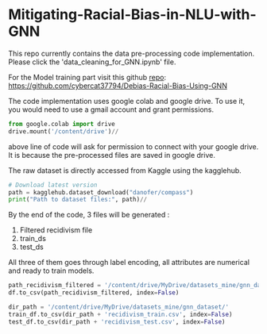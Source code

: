 # Mitigating-Racial-Bias-in-NLU-with-GNN

This repo currently contains the data pre-processing code implementation. Please click the 'data_cleaning_for_GNN.ipynb' file. 

For the Model training part visit this github [repo]([url](https://github.com/cybercat37794/Debias-Racial-Bias-Using-GNN)): 
https://github.com/cybercat37794/Debias-Racial-Bias-Using-GNN

The code implementation uses google colab and google drive. To use it, you would need to use a gmail account and grant permissions.

```python
from google.colab import drive
drive.mount('/content/drive')//
```

above line of code will ask for permission to connect with your google drive. It is because the pre-processed files are saved in google drive. 

The raw dataset is directly accessed from Kaggle using the kagglehub. 
```python
# Download latest version
path = kagglehub.dataset_download("danofer/compass")
print("Path to dataset files:", path)//
```

By the end of the code, 3 files will be generated :
1. Filtered recidivism file
2. train_ds
3. test_ds

All three of them goes through label encoding, all attributes are numerical and ready to train models. 

```python
path_recidivism_filtered = '/content/drive/MyDrive/datasets_mine/gnn_dataset/recidivism_filtered.csv'
df.to_csv(path_recidivism_filtered, index=False)

dir_path = '/content/drive/MyDrive/datasets_mine/gnn_dataset/'
train_df.to_csv(dir_path + 'recidivism_train.csv', index=False)
test_df.to_csv(dir_path + 'recidivism_test.csv', index=False)
```
